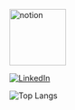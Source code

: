 <a href="https://dandy-zephyr-8b8.notion.site/Programa-o-8ccded93336a4217bd52914f1a750845"> <img width="100px" src ="https://img.icons8.com/nolan/344/notion.png" alt="notion"></a>  

  <a href="https://www.linkedin.com/in/luiz-eduardo-domingues-634156214/"><img src="https://img.shields.io/badge/LinkedIn--_.svg?style=social&logo=linkedin" alt="LinkedIn"></a>


![Top Langs](https://github-readme-stats.vercel.app/api/top-langs/?username=hit25082000&layout=compact&title_color=007bff&text_color=e7e7e7&icon_color=007bff&bg_color=171c28)


